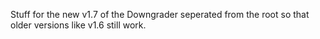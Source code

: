 Stuff for the new v1.7 of the Downgrader seperated from the root so that older versions like v1.6 still work.
